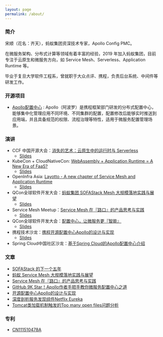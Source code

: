 ```yaml
---
layout: page
permalink: /about/
---
```


### 简介

宋顺（花名：齐天），蚂蚁集团资深技术专家，Apollo Config PMC。

在微服务架构、分布式计算等领域有着丰富的经验，2019 年加入蚂蚁集团，目前专注于云原生和微服务方向，如 Service Mesh、Serverless、Application Runtime 等。

毕业于复旦大学软件工程系，曾就职于大众点评、携程，负责后台系统、中间件等研发工作。

### 开源项目

 - [Apollo配置中心](https://github.com/apolloconfig/apollo) : Apollo（阿波罗）是携程框架部门研发的分布式配置中心，能够集中化管理应用不同环境、不同集群的配置，配置修改后能够实时推送到应用端，并且具备规范的权限、流程治理等特性，适用于微服务配置管理场景。

### 演讲

 - CCF 中国开源大会：[消失的艺术：云原生中的运行时与 Serverless](https://dl.ccf.org.cn/video/videoDetail.html?_ack=1&id=6256027022641152)
   - [Slides](/slides/the-art-of-disappearance-runtime-and-serverless-ccf-in-cloud-native.pdf)
 - KubeCon + CloudNativeCon: [WebAssembly + Application Runtime = A New Era of FaaS?](https://www.youtube.com/watch?v=g01CJ4S9Qao)
   - [Slides](/slides/webassembly-plus-application-runtime-a-new-era-of-faas.pdf)
 - OpenInfra Asia: [Layotto - A new chapter of Service Mesh and Application Runtime](https://www.youtube.com/watch?v=5v8gTrFUDk8)
   - [Slides](/slides/layotto-a-new-chapter-of-service-mesh-and-application-runtime.pdf)
 - QCon全球软件开发大会：[蚂蚁集团 SOFAStack Mesh 大规模落地实践与展望](https://qcon.infoq.cn/2020/shanghai/presentation/2837)
   - [Slides](/slides/large-scale-implementation-and-prospect-of-sofastack-mesh.pdf)
 - Service Mesh Meetup：[Service Mesh 在『路口』的产品思考与实践](https://tech.antfin.com/community/activities/985/review/954)
   - [Slides](/slides/service-mesh-product-thought-pratice-in-crossroad.pdf)
 - QCon全球软件开发大会：[配置中心，让微服务更『智能』](https://2018.qconshanghai.com/presentation/799)
   - [Slides](/slides/configuration-center-makes-microservices-smart.pdf)
 - 携程技术沙龙：[携程开源配置中心Apollo的设计与实现](http://www.itdks.com/dakalive/detail/3420)
   - [Slides](/slides/design-and-implementation-of-apollo.pdf)
 - Spring Cloud中国社区沙龙：[基于Spring Cloud的Apollo配置中心介绍](http://www.itdks.com/dakalive/detail/929)

### 文章

 - [SOFAStack 的下一个五年](https://mp.weixin.qq.com/s/5aVtoQzJoyblBcbEDg0vXA)
 - [蚂蚁 Service Mesh 大规模落地实践与展望](https://mp.weixin.qq.com/s/rLY2mt0eSQUnUDrEaCwlCw)
 - [Service Mesh 在『路口』的产品思考与实践](https://mp.weixin.qq.com/s/WitivwLk_caMA0mxGQZlRA)
 - [GitHub 9K Star！Apollo作者手把手教你微服务配置中心之道](https://mp.weixin.qq.com/s?__biz=MjM5MDE0Mjc4MA==&mid=2651011525&idx=1&sn=27329c8a7ee88c3440d139ecbbf98af8)
 - [开源配置中心Apollo的设计与实现](https://mp.weixin.qq.com/s?__biz=MzI4MTY5NTk4Ng==&mid=2247489308&amp;idx=1&amp;sn=aea4b66490c4940f6b3c4d5fa1d2972d)
 - [深度剖析服务发现组件Netflix Eureka](https://mp.weixin.qq.com/s/6DiMiT8AynECNcGRR75XFQ)
 - [Tomcat类加载机制触发的Too many open files问题分析](https://mp.weixin.qq.com/s?__biz=MzI4MTY5NTk4Ng==&mid=2247489529&amp;idx=1&amp;sn=5efe82073f4a421ebb0f5c2402565358)

### 专利

 - [CN111510478A](http://epub.cnipa.gov.cn/patent/CN111510478A)
